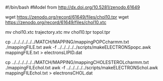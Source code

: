 #!/bin/bash
#Model from http://dx.doi.org/10.5281/zenodo.61649

wget https://zenodo.org/record/61649/files/chol10.tpr
wget https://zenodo.org/record/61649/files/chol10.xtc

mv chol10.xtc trajectory.xtc
mv chol10.tpr topol.tpr

cp ../../../../../../MATCH/MAPPING/mappingPOPCcharmm.txt ./mappingFILE.txt
awk -f ../../../../../scripts/makeELECTRONSpopc.awk mappingFILE.txt > electronsLIPID.dat

cp ../../../../../../MATCH/MAPPING/mappingCHOLESTEROLcharmm.txt ./mappingFILEchol.txt
awk -f ../../../../../scripts/makeELECTRONSchol.awk mappingFILEchol.txt > electronsCHOL.dat  
